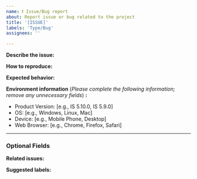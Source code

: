 ```yaml
---
name: ❗️ Issue/Bug report
about: Report issue or bug related to the project
title: '[ISSUE]'
labels: 'Type/Bug'
assignees: ''

---
```


**Describe the issue:**
<!-- A clear and concise description of what the bug is. If applicable, add screenshots to help explain your problem. -->

**How to reproduce:**
<!-- Steps to reproduce the behavior. -->

**Expected behavior:**
<!-- A clear and concise description of what you expected to happen. -->

**Environment information** (_Please complete the following information; remove  any unnecessary fields_) **:**
 - Product Version: [e.g., IS 5.10.0, IS 5.9.0]
 - OS: [e.g., Windows, Linux, Mac]
 - Device: [e.g., Mobile Phone, Desktop]
 - Web Browser: [e.g., Chrome, Firefox, Safari]

---

### Optional Fields

**Related issues:**
<!-- Any related issues from this/other repositories-->

**Suggested labels:**
<!-- Only to be used by non-members -->

